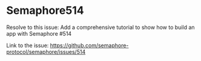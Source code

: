 # Semaphore514
Resolve to this issue: Add a comprehensive tutorial to show how to build an app with Semaphore #514

Link to the issue: https://github.com/semaphore-protocol/semaphore/issues/514 
